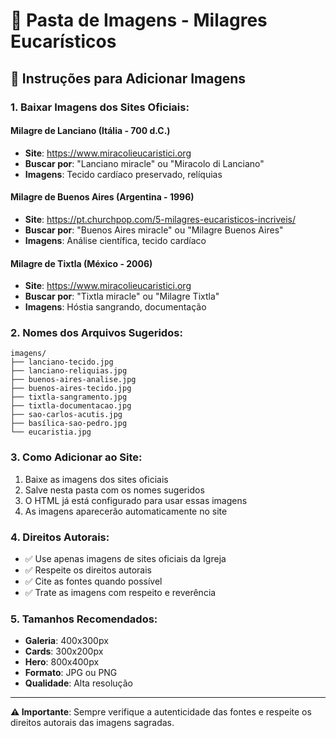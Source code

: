 # 📸 Pasta de Imagens - Milagres Eucarísticos

## 🎯 Instruções para Adicionar Imagens

### **1. Baixar Imagens dos Sites Oficiais:**

#### **Milagre de Lanciano (Itália - 700 d.C.)**
- **Site**: https://www.miracolieucaristici.org
- **Buscar por**: "Lanciano miracle" ou "Miracolo di Lanciano"
- **Imagens**: Tecido cardíaco preservado, relíquias

#### **Milagre de Buenos Aires (Argentina - 1996)**
- **Site**: https://pt.churchpop.com/5-milagres-eucaristicos-incriveis/
- **Buscar por**: "Buenos Aires miracle" ou "Milagre Buenos Aires"
- **Imagens**: Análise científica, tecido cardíaco

#### **Milagre de Tixtla (México - 2006)**
- **Site**: https://www.miracolieucaristici.org
- **Buscar por**: "Tixtla miracle" ou "Milagre Tixtla"
- **Imagens**: Hóstia sangrando, documentação

### **2. Nomes dos Arquivos Sugeridos:**
```
imagens/
├── lanciano-tecido.jpg
├── lanciano-reliquias.jpg
├── buenos-aires-analise.jpg
├── buenos-aires-tecido.jpg
├── tixtla-sangramento.jpg
├── tixtla-documentacao.jpg
├── sao-carlos-acutis.jpg
├── basílica-sao-pedro.jpg
└── eucaristia.jpg
```

### **3. Como Adicionar ao Site:**
1. Baixe as imagens dos sites oficiais
2. Salve nesta pasta com os nomes sugeridos
3. O HTML já está configurado para usar essas imagens
4. As imagens aparecerão automaticamente no site

### **4. Direitos Autorais:**
- ✅ Use apenas imagens de sites oficiais da Igreja
- ✅ Respeite os direitos autorais
- ✅ Cite as fontes quando possível
- ✅ Trate as imagens com respeito e reverência

### **5. Tamanhos Recomendados:**
- **Galeria**: 400x300px
- **Cards**: 300x200px
- **Hero**: 800x400px
- **Formato**: JPG ou PNG
- **Qualidade**: Alta resolução

---

**⚠️ Importante**: Sempre verifique a autenticidade das fontes e respeite os direitos autorais das imagens sagradas.
